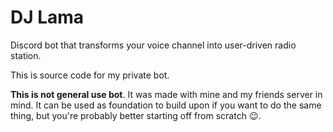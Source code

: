 # DJ Lama

Discord bot that transforms your voice channel into user-driven radio station.

This is source code for my private bot.

**This is not general use bot**. It was made with mine and my friends server in
mind. It can be used as foundation to build upon if you want to do the same
thing, but you're probably better starting off from scratch :wink:.
